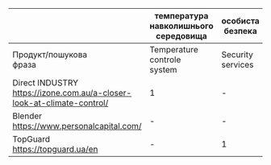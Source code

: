 |                                                                           | температура <br>навколишнього <br>середовища | особиста <br>безпека  | створення <br>скульптур |
|---------------------------------------------------------------------------|----------------------------------------------|-----------------------|-------------------------|
| Продукт/пошукова <br>фраза                                                |        Temperature <br>controle <br>system       | Security <br>services |        Sculpting        |
| Direct INDUSTRY<br>https://izone.com.au/a-closer-look-at-climate-control/ |                       1                      |           -           |            -            |
| Blender <br>https://www.personalcapital.com/                                 |                       -                      |           -           |            1            |
| TopGuard<br>https://topguard.ua/en                                        |                       -                      |           1           |            -            |
